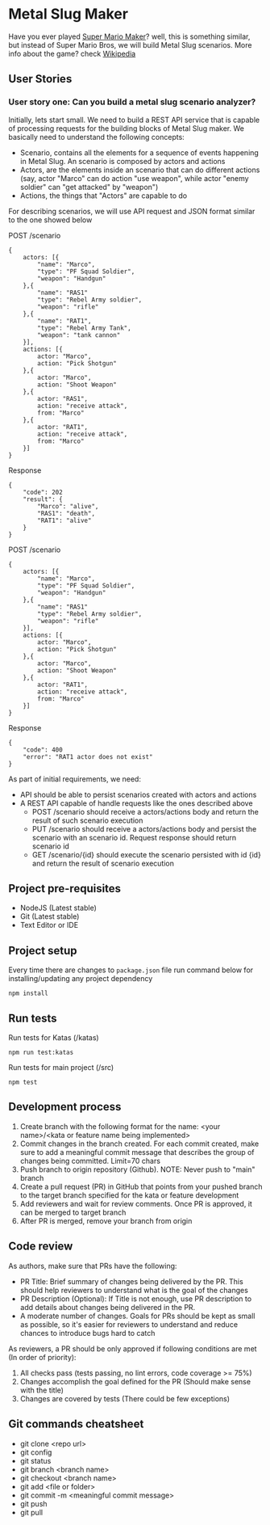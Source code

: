 # Metal Slug Maker

Have you ever played [Super Mario Maker](https://supermariomaker.nintendo.com/)? well, this is something similar, but instead of Super Mario Bros, we will build Metal Slug scenarios. More info about the game? check [Wikipedia](https://en.wikipedia.org/wiki/Metal_Slug)

## User Stories

### User story one: Can you build a metal slug scenario analyzer?
Initially, lets start small. We need to build a REST API service that is capable of processing requests for the building blocks of Metal Slug maker. We basically need to understand the following concepts:
- Scenario, contains all the elements for a sequence of events happening in Metal Slug. An scenario is composed by actors and actions
- Actors, are the elements inside an scenario that can do different actions (say, actor "Marco" can do action "use weapon", while actor "enemy soldier" can "get attacked" by "weapon")
- Actions, the things that "Actors" are capable to do

For describing scenarios, we will use API request and JSON format similar to the one showed below

POST /scenario
```
{
    actors: [{
        "name": "Marco",
        "type": "PF Squad Soldier",
        "weapon": "Handgun"
    },{
        "name": "RAS1"
        "type": "Rebel Army soldier",
        "weapon": "rifle"
    },{
        "name": "RAT1",
        "type": "Rebel Army Tank",
        "weapon": "tank cannon"
    }],
    actions: [{
        actor: "Marco",
        action: "Pick Shotgun"
    },{
        actor: "Marco",
        action: "Shoot Weapon"
    },{
        actor: "RAS1",
        action: "receive attack",
        from: "Marco"
    },{
        actor: "RAT1",
        action: "receive attack",
        from: "Marco"
    }]
}
```

Response
```
{
    "code": 202
    "result": {
        "Marco": "alive",
        "RAS1": "death",
        "RAT1": "alive"
    }
}
```

POST /scenario
```
{
    actors: [{
        "name": "Marco",
        "type": "PF Squad Soldier",
        "weapon": "Handgun"
    },{
        "name": "RAS1"
        "type": "Rebel Army soldier",
        "weapon": "rifle"
    }],
    actions: [{
        actor: "Marco",
        action: "Pick Shotgun"
    },{
        actor: "Marco",
        action: "Shoot Weapon"
    },{
        actor: "RAT1",
        action: "receive attack",
        from: "Marco"
    }]
}
```

Response
```
{
    "code": 400
    "error": "RAT1 actor does not exist"
}
```

As part of initial requirements, we need:
* API should be able to persist scenarios created with actors and actions
* A REST API capable of handle requests like the ones described above
    * POST /scenario should receive a actors/actions body and return the result of such scenario execution
    * PUT /scenario should receive a actors/actions body and persist the scenario with an scenario id. Request response should return scenario id
    * GET /scenario/{id} should execute the scenario persisted with id {id} and return the result of scenario execution

## Project pre-requisites
- NodeJS (Latest stable)
- Git (Latest stable)
- Text Editor or IDE

## Project setup
Every time there are changes to `package.json` file run command below for installing/updating any project dependency
```
npm install
```

## Run tests
Run tests for Katas (/katas)
```
npm run test:katas
```

Run tests for main project (/src)
```
npm test
```

## Development process
1. Create branch with the following format for the name: \<your name\>/\<kata or feature name being implemented\>
2. Commit changes in the branch created. For each commit created, make sure to add a meaningful commit message that describes the group of changes being committed. Limit=70 chars
3. Push branch to origin repository (Github). NOTE: Never push to "main" branch
4. Create a pull request (PR) in GitHub that points from your pushed branch to the target branch specified for the kata or feature development
5. Add reviewers and wait for review comments. Once PR is approved, it can be merged to target branch
6. After PR is merged, remove your branch from origin

## Code review
As authors, make sure that PRs have the following:
- PR Title: Brief summary of changes being delivered by the PR. This should help reviewers to understand what is the goal of the changes
- PR Description (Optional): If Title is not enough, use PR description to add details about changes being delivered in the PR.
- A moderate number of changes. Goals for PRs should be kept as small as possible, so it's easier for reviewers to understand and reduce chances to introduce bugs hard to catch

As reviewers, a PR should be only approved if following conditions are met (In order of priority):
1. All checks pass (tests passing, no lint errors, code coverage >= 75%)
2. Changes accomplish the goal defined for the PR (Should make sense with the title)
3. Changes are covered by tests (There could be few exceptions)

## Git commands cheatsheet
- git clone \<repo url\>
- git config
- git status
- git branch \<branch name\>
- git checkout \<branch name\>
- git add \<file or folder\>
- git commit -m \<meaningful commit message\>
- git push
- git pull